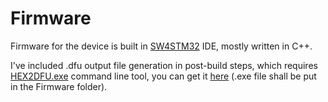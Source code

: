 # Firmware
Firmware for the device is built in [SW4STM32](http://www.openstm32.org/HomePage) IDE, mostly written in C++.

I've included .dfu output file generation in post-build steps, which requires [HEX2DFU.exe](https://community.st.com/servlet/JiveServlet/download/146386-1-7472/HEX2DFU_REL001.zip) command line tool, you can get it [here](https://community.st.com/thread/37026-dfu-fail-verify-8-byte-align-magic) (.exe file shall be put in the Firmware folder).
